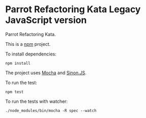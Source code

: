 Parrot Refactoring Kata Legacy JavaScript version
=================================================

Parrot Refactoring Kata.

This is a [npm](https://www.npmjs.com/) project.

To install dependencies:

    npm install

The project uses [Mocha](https://mochajs.org/) and [Sinon.JS](http://sinonjs.org/).

To run the test:

    npm test

To run the tests with watcher:

    ./node_modules/bin/mocha -R spec --watch
